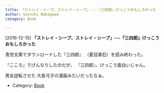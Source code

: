 ```yaml
---
title: 「ストレイ・シープ、ストレイ・シープ」---『三四郎』けっこうおもしろかった
author: Satoshi Nakagawa
category: Book

---
```


[2016-12-15] **「ストレイ・シープ、ストレイ・シープ」---『三四郎』けっこうおもしろかった** 

 青空文庫でダウンロードした『三四郎』
（夏目漱石）を読み終わった。

 『こころ』でげんなりしたのだが、
『三四郎』、けっこう面白いじゃん。

 男女逆転させた
大島弓子の漫画みたいだったなぁ。

- Category: [Book](https://merapano.github.io/categories.html#Book)

